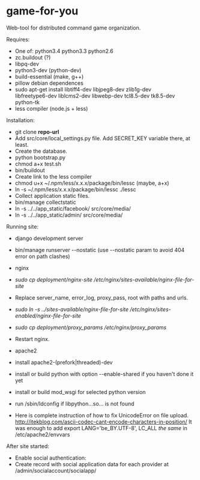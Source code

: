 game-for-you
============

Web-tool for distributed command game organization.

Requires:
 * One of: python3.4 python3.3 python2.6
  * zc.buildout (?)
  * libpq-dev
  * python3-dev (python-dev)
 * build-essential (make, g++)
 * pillow debian dependences
  * sudo apt-get install libtiff4-dev libjpeg8-dev zlib1g-dev \
      libfreetype6-dev liblcms2-dev libwebp-dev tcl8.5-dev tk8.5-dev python-tk 
 * less compiler (node.js + less)

Installation:
 * git clone **repo-url**
 * Add src/core/local_settings.py file. Add SECRET_KEY variable there, at least.
  * Create the database.
 * python bootstrap.py
 * chmod a+x test.sh
 * bin/buildout
 * Create link to the less compiler
  * chmod u+x ~/.npm/less/x.x.x/package/bin/lessc          (maybe, a+x)
  * ln -s ~/.npm/less/x.x.x/package/bin/lessc ./lessc
 * Collect application static files.
  * bin/manage collectstatic
  * ln -s ../../app_static/facebook/ src/core/media/
  * ln -s ../../app_static/admin/ src/core/media/

Running site:
 * django development server
  * bin/manage runserver --nostatic  (use --nostatic param to avoid 404 error on path clashes)

 * nginx
  * *sudo cp deployment/nginx-site /etc/nginx/sites-available/nginx-file-for-site*
  * Replace server_name, error_log, proxy_pass, root with paths and urls.
  * *sudo ln -s ../sites-available/nginx-file-for-site /etc/nginx/sites-enabled/nginx-file-for-site*
  * *sudo cp deployment/proxy_params /etc/nginx/proxy_params*
  * Restart nginx.

 * apache2
  * install apache2-(prefork|threaded)-dev
  * install or build python with option --enable-shared if you haven't done it yet
  * install or build mod_wsgi for selected python version
   * run /sbin/ldconfig if libpython...so... is not found
  * Here is complete instruction of how to fix UnicodeError on file upload. http://itekblog.com/ascii-codec-cant-encode-characters-in-position/
    It was enough to add export LANG='be_BY.UTF-8', LC_ALL *the same* in /etc/apache2/envvars

After site started:
 * Enable social authentication:
  * Create record with social application data for each provider at /admin/socialaccount/socialapp/
